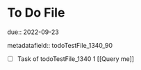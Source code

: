 # To Do File

due:: 2022-09-23

metadatafield:: todoTestFile_1340_90

- [ ] Task of todoTestFile_1340 1 [[Query me]]
